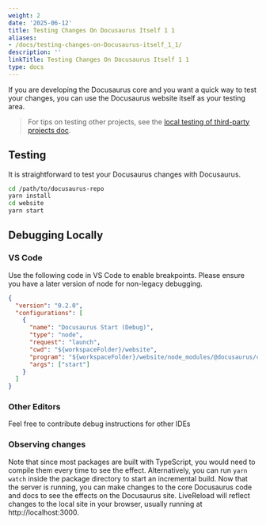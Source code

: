 ```yaml
---
weight: 2
date: '2025-06-12'
title: Testing Changes On Docusaurus Itself 1 1
aliases:
- /docs/testing-changes-on-Docusaurus-itself_1_1/
description: ''
linkTitle: Testing Changes On Docusaurus Itself 1 1
type: docs
---
```


If you are developing the Docusaurus core and you want a quick way to test your changes, you can use the Docusaurus website itself as your testing area.

> For tips on testing other projects, see the [local testing of third-party projects doc](./local-third-party-project-testing.md).

## Testing

It is straightforward to test your Docusaurus changes with Docusaurus.

```bash
cd /path/to/docusaurus-repo
yarn install
cd website
yarn start
```

## Debugging Locally

### VS Code

Use the following code in VS Code to enable breakpoints. Please ensure you have a later version of node for non-legacy debugging.

```json
{
  "version": "0.2.0",
  "configurations": [
    {
      "name": "Docusaurus Start (Debug)",
      "type": "node",
      "request": "launch",
      "cwd": "${workspaceFolder}/website",
      "program": "${workspaceFolder}/website/node_modules/@docusaurus/core/bin/docusaurus.js",
      "args": ["start"]
    }
  ]
}
```

### Other Editors

Feel free to contribute debug instructions for other IDEs

### Observing changes

Note that since most packages are built with TypeScript, you would need to compile them every time to see the effect. Alternatively, you can run `yarn watch` inside the package directory to start an incremental build. Now that the server is running, you can make changes to the core Docusaurus code and docs to see the effects on the Docusaurus site. LiveReload will reflect changes to the local site in your browser, usually running at http://localhost:3000.
